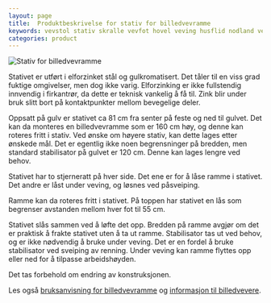 ```yaml
---
layout: page
title:  Produktbeskrivelse for stativ for billedvevramme
keywords: vevstol stativ skralle vevfot hovel veving husflid nodland vev produksjon
categories: product
---
```


<img src="<%= relative_url '/images/image07_thumb.jpg' %>"
     alt="Stativ for billedvevramme" />

<p class="block">
  Stativet er utført i elforzinket stål og gulkromatisert.
  Det tåler til en viss grad fuktige omgivelser, men dog ikke varig.
  Elforzinking er ikke fullstendig innvendig i firkantrør,
  da dette er teknisk vankelig å få til.
  Zink blir under bruk slitt bort på kontaktpunkter mellom bevegelige deler.
</p>

<p class="block">
  Oppsatt på gulv er stativet ca 81 cm fra senter på feste og ned til gulvet.
  Det kan da monteres en billedvevramme som er 160 cm høy,
  og denne kan roteres fritt i stativ.
  Ved ønske om høyere stativ, kan dette lages etter ønskede mål.
  Det er egentlig ikke noen begrensninger på bredden,
  men standard stabilisator på gulvet er 120 cm.
  Denne kan lages lengre ved behov.
</p>

<p class="block">
  Stativet har to stjerneratt på hver side.
  Det ene er for å låse ramme i stativet.
  Det andre er låst under veving, og løsnes ved påsveiping.
</p>

<p class="block">
  Ramme kan da roteres fritt i stativet.
  På toppen har stativet en lås som begrenser
  avstanden mellom hver fot til 55 cm.
</p>

<p class="block">
  Stativet slås sammen ved å løfte det opp.
  Bredden på ramme avgjør om det er praktisk
  å frakte stativet uten å ta ut ramme.
  Stabilisator tas ut ved behov, og er ikke nødvendig å bruke under veving.
  Det er en fordel å bruke stabilisator ved sveiping av renning.
  Under veving kan ramme flyttes opp eller ned for å tilpasse arbeidshøyden.
</p>

<p class="block">
  Det tas forbehold om endring av konstruksjonen.
</p>

<p class="block">
  Les også
  <a href="<%= relative_url 'bruk_billedvevramme' %>">bruksanvisning for billedvevramme</a>
  og
  <a href="<%= relative_url 'info_billedvevere' %>">informasjon til billedvevere</a>.
</p>
